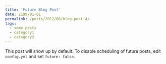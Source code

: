 ```yaml
---
title: 'Future Blog Post'
date: 2199-01-01
permalink: /posts/2012/08/blog-post-4/
tags:
  - some posts
  - category1
  - category2
---
```


This post will show up by default. To disable scheduling of future posts, edit `config.yml` and set `future: false`. 
